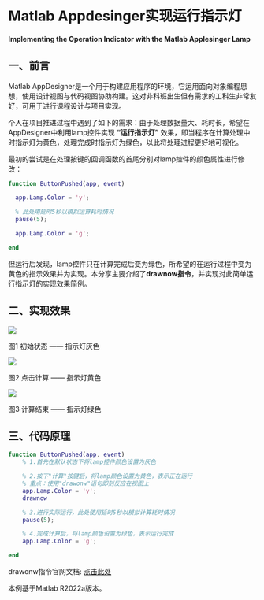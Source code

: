 # Matlab Appdesinger实现运行指示灯

#### Implementing the Operation Indicator with the Matlab Applesinger Lamp

## 一、前言

Matlab AppDesigner是一个用于构建应用程序的环境，它运用面向对象编程思想，使用设计视图与代码视图协助构建。这对非科班出生但有需求的工科生非常友好，可用于进行课程设计与项目实现。

个人在项目推进过程中遇到了如下的需求：由于处理数据量大、耗时长，希望在AppDesigner中利用lamp控件实现 **“运行指示灯”** 效果，即当程序在计算处理中时指示灯为黄色，处理完成时指示灯为绿色，以此将处理进程更好地可视化。

最初的尝试是在处理按键的回调函数的首尾分别对lamp控件的颜色属性进行修改：

```matlab
function ButtonPushed(app, event)

  app.Lamp.Color = 'y';

  % 此处用延时5秒以模拟运算耗时情况
  pause(5);

  app.Lamp.Color = 'g';

end
```

但运行后发现，lamp控件只在计算完成后变为绿色，所希望的在运行过程中变为黄色的指示效果并为实现。本分享主要介绍了**drawnow指令**，并实现对此简单运行指示灯的实现效果简例。

## 二、实现效果

![](https://raw.githubusercontent.com/Lil-Rinnki/Operation-Indicator-in-Matlab-Applesinger/main/readme_image/step1.png)

图1 初始状态 —— 指示灯灰色

![](https://raw.githubusercontent.com/Lil-Rinnki/Operation-Indicator-in-Matlab-Applesinger/main/readme_image/step2.png)

图2 点击计算 —— 指示灯黄色

![](https://raw.githubusercontent.com/Lil-Rinnki/Operation-Indicator-in-Matlab-Applesinger/main/readme_image/step3.png)

图3 计算结束 —— 指示灯绿色

## 三、代码原理

```matlab
function ButtonPushed(app, event)
    % 1.首先在默认状态下将lamp控件颜色设置为灰色

    % 2.按下"计算"按键后，将lamp颜色设置为黄色，表示正在运行
    % 重点：使用"drawonw"语句即刻反应在视图上
    app.Lamp.Color = 'y';
    drawnow

    % 3.进行实际运行，此处使用延时5秒以模拟计算耗时情况
    pause(5);

    % 4.完成计算后，将lamp颜色设置为绿色，表示运行完成
    app.Lamp.Color = 'g';

end
```

drawonw指令官网文档: [点击此处](https://ww2.mathworks.cn/help/matlab/ref/drawnow.html?searchHighlight=drawnow\&s_tid=srchtitle_drawnow_1 "点击此处")

本例基于Matlab R2022a版本。
